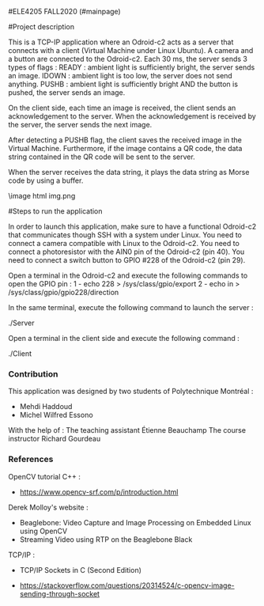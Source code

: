 #ELE4205 FALL2020 (#mainpage)

#Project description

This is a TCP-IP application where an Odroid-c2 acts as a server that connects with a client (Virtual Machine under Linux Ubuntu). A camera and a button are connected to the Odroid-c2.
Each 30 ms, the server sends 3 types of flags :
READY : ambient light is sufficiently bright, the server sends an image.
IDOWN : ambient light is too low, the server does not send anything.
PUSHB : ambient light is sufficiently bright AND the button is pushed, the server sends an image.

On the client side, each time an image is received, the client sends an acknowledgement to the server. When the acknowledgement is received by the server, the server sends the next image.

After detecting a PUSHB flag, the client saves the received image in the Virtual Machine. Furthermore, if the image contains a QR code, the data string contained in the QR code will be sent to the server.

When the server receives the data string, it plays the data string as Morse code by using a buffer.

\image html img.png

#Steps to run the application

In order to launch this application, make sure to have a functional Odroid-c2 that communicates though SSH with a system under Linux.
You need to connect a camera compatible with Linux to the Odroid-c2. 
You need to connect a photoresistor with the AIN0 pin of the Odroid-c2 (pin 40).
You need to connect a switch button to GPIO #228 of the Odroid-c2 (pin 29).

Open a terminal in the Odroid-c2 and execute the following commands to open the GPIO pin :
1 - echo 228 > /sys/class/gpio/export
2 - echo in > /sys/class/gpio/gpio228/direction

In the same terminal, execute the following command to launch the server :

./Server

Open a terminal in the client side and execute the following command :

./Client

### Contribution
This application was designed by two students of Polytechnique Montréal :
- Mehdi Haddoud
- Michel Wilfred Essono

With the help of :
The teaching assistant Étienne Beauchamp
The course instructor Richard Gourdeau

### References
OpenCV tutorial C++ :
- https://www.opencv-srf.com/p/introduction.html


Derek Molloy's website :
- Beaglebone: Video Capture and Image Processing on Embedded Linux
  using OpenCV
- Streaming Video using RTP on the Beaglebone Black

TCP/IP :
- TCP/IP Sockets in C (Second Edition)

- https://stackoverflow.com/questions/20314524/c-opencv-image-sending-through-socket

